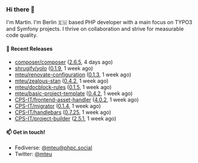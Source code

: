 ### Hi there 👋

I'm Martin. I'm Berlin 🇪🇺 based PHP developer with a main focus on TYPO3 and Symfony projects. I thrive on
collaboration and strive for measurable code quality.

#### 🚀 Recent Releases

- [composer/composer](https://github.com/composer/composer) ([2.6.5](https://github.com/composer/composer/releases/tag/2.6.5), 4 days ago)
- [shrugify/yolo](https://github.com/shrugify/yolo) ([0.1.9](https://github.com/shrugify/yolo/releases/tag/0.1.9), 1 week ago)
- [mteu/renovate-configuration](https://github.com/mteu/renovate-configuration) ([0.1.3](https://github.com/mteu/renovate-configuration/releases/tag/0.1.3), 1 week ago)
- [mteu/zealous-stan](https://github.com/mteu/zealous-stan) ([0.4.2](https://github.com/mteu/zealous-stan/releases/tag/0.4.2), 1 week ago)
- [mteu/docblock-rules](https://github.com/mteu/docblock-rules) ([0.1.5](https://github.com/mteu/docblock-rules/releases/tag/0.1.5), 1 week ago)
- [mteu/basic-project-template](https://github.com/mteu/basic-project-template) ([0.4.2](https://github.com/mteu/basic-project-template/releases/tag/0.4.2), 1 week ago)
- [CPS-IT/frontend-asset-handler](https://github.com/CPS-IT/frontend-asset-handler) ([4.0.2](https://github.com/CPS-IT/frontend-asset-handler/releases/tag/4.0.2), 1 week ago)
- [CPS-IT/migrator](https://github.com/CPS-IT/migrator) ([0.1.4](https://github.com/CPS-IT/migrator/releases/tag/0.1.4), 1 week ago)
- [CPS-IT/handlebars](https://github.com/CPS-IT/handlebars) ([0.7.25](https://github.com/CPS-IT/handlebars/releases/tag/0.7.25), 1 week ago)
- [CPS-IT/project-builder](https://github.com/CPS-IT/project-builder) ([2.5.1](https://github.com/CPS-IT/project-builder/releases/tag/2.5.1), 1 week ago)

#### 📫 Get in touch!

- Fediverse: [@mteu@phpc.social](https://phpc.social/@mteu)
- Twitter: [@mteu](https://twitter.com/mteu)
